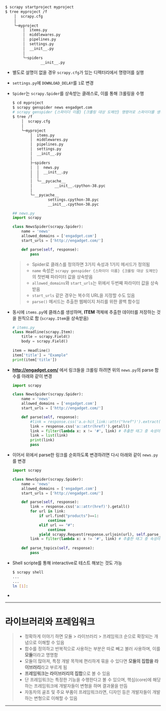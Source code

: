 ```bash
$ scrapy startproject myproject
$ tree myproject /f
    │  scrapy.cfg
    │
    └─myproject
        │  items.py
        │  middlewares.py
        │  pipelines.py
        │  settings.py
        │  __init__.py
        │
        └─spiders
                __init__.py
```

- 별도로 설명이 없을 경우 `scrapy.cfg`가 있는 디렉터리에서 명령어를 실행

- `settings.py`에 `DOWNLOAD_DELAY`를 `1`로 변경

- `Spider`는 `scrapy.Spider`를  상속받는 클래스로, 이를 통해 크롤링을 수행

  ```bash
  $ cd myproject
  $ scrapy genspider news engadget.com
  # scrapy genspider {스파이더 이름} {크롤링 대상 도메인} 명령어로 스파이더를 생성
  $ tree /f
      │  scrapy.cfg
      │
      └─myproject
          │  items.py
          │  middlewares.py
          │  pipelines.py
          │  settings.py
          │  __init__.py
          │
          ├─spiders
          │  │  news.py
          │  │  __init__.py
          │  │
          │  └─__pycache__
          │          __init__.cpython-38.pyc
          │
          └─__pycache__
                  settings.cpython-38.pyc
                  __init__.cpython-38.pyc
  ```

  ```python
  ## news.py
  import scrapy
  
  class NewsSpider(scrapy.Spider):
      name = 'news'
      allowed_domains = ['engadget.com']
      start_urls = ['http://engadget.com/']
  
      def parse(self, response):
          pass
  ```

  > - Spider로 클래스를 정의하면 3가지 속성과 1가지 메서드가 정의됨
  > - `name` 속성은 `scrapy genspider {스파이더 이름} {크롤링 대상 도메인}`의 첫번째 파라미터 값을 상속받음
  > - `allowed_domains`와 `start_urls`는 위에서 두번째 파라미터 값을 상속받음
  > - `start_urls` 같은 경우는 복수의 URL을 지정할 수도 있음
  > - `parse()` 메서드는 추출한 웹페이지 처리를 위한 콜백 함수임

- 동시에 `items.py`에 클래스를 생성하며,  **ITEM** 객체에 추출한 데이터를 저장하는 것을 원칙으로 함 (`scrapy.Item`을 상속받음)

  ```python
  # items.py
  class Headline(scrapy.Item):
      title = scrapy.Field()
      body = scrapy.Field()
      
  item = Headline()
  item['title'] = "Example"
  print(item['title'])
  ```

- **http://engadget.com/** 에서 링크들을 크롤링 하려면 위의 `news.py`의 parse 함수를 아래와 같이 변경

  ```python
  import scrapy
  
  class NewsSpider(scrapy.Spider):
      name = 'news'
      allowed_domains = ['engadget.com']
      start_urls = ['http://engadget.com/']
  
      def parse(self, response):
          #link = response.css('a.o-hit_link::attr("href")').extract() # <a> 태그 중 <href> 태그를 필터
          link = response.css('a::attr(href)').getall()
          link = filter(lambda x: x != '#', link) # 추출한 태그 중 속성이 '#'로 지정되는 경우 이를 제거
          link = list(link)
          print(link)
          pass
  ```

- 이어서 위에서 parse한 링크를 순회하도록 변경하려면 다시 아래와 같이 `news.py`를 변경

  ```python
  import scrapy
  
  class NewsSpider(scrapy.Spider):
      name = 'news'
      allowed_domains = ['engadget.com']
      start_urls = ['http://engadget.com/']
  
      def parse(self, response):
          link = response.css('a::attr(href)').getall()
          for url in link:
              if url.find("products")==1:
                  continue
              elif url == "#":
                  continue
              yield scrapy.Request(response.urljoin(url), self.parse_topics)
          link = filter(lambda x: x != '#', link) # 추출한 태그 중 속성이 '#'로 지정되는 경우 이를 제거
  	
      def parse_topics(self, response):
          pass
  ```

- Shell scripte를 통해 interactive로 테스트 해보는 것도 가능

  ```bash
  $ scrapy shell
  ...
  ...
  ln [1]: 
  ```

- 


___


# 라이브러리와 프레임워크

> - 정확하게 이야기 하면 모듈 > 라이브러리 > 프레임워크 순으로 확장되는 개념으로 이해할 수 있음
> - 함수를 정의하고 반복적으로 사용하는 부분은 따로 빼고 불러 사용하며, 이를 **모듈**이라고 명명함
> - 모듈이 많아져, 특정 개발 목적에 편리하게 묶을 수 있다면 **모듈의 집합을 라이브러리**라고 부르게 됨
> - **프레임워크는 라이브러리의 집합**으로 볼 수 있음
> - 단 프레임워크는 특정한 기능을 수행한다고 볼 수 있으며, 핵심(core)에 해당하는 프레임워크에 개발자들이 변형을 하며 결과물을 만듬
> - 자동차의 골조 및 주요 부품이 프레임워크라면, 디자인 등은 개발자들이 개발하는 변형으로 이해할 수 있음

___

